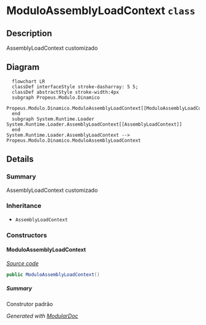 # ModuloAssemblyLoadContext `class`

## Description
AssemblyLoadContext customizado

## Diagram
```mermaid
  flowchart LR
  classDef interfaceStyle stroke-dasharray: 5 5;
  classDef abstractStyle stroke-width:4px
  subgraph Propeus.Modulo.Dinamico
  Propeus.Modulo.Dinamico.ModuloAssemblyLoadContext[[ModuloAssemblyLoadContext]]
  end
  subgraph System.Runtime.Loader
System.Runtime.Loader.AssemblyLoadContext[[AssemblyLoadContext]]
  end
System.Runtime.Loader.AssemblyLoadContext --> Propeus.Modulo.Dinamico.ModuloAssemblyLoadContext
```

## Details
### Summary
AssemblyLoadContext customizado

### Inheritance
 - `AssemblyLoadContext`

### Constructors
#### ModuloAssemblyLoadContext
[*Source code*](https://github.com///blob//src/Propeus.Modulo.Dinamico/ModuloAssemblyLoadContext.cs#L13)
```csharp
public ModuloAssemblyLoadContext()
```
##### Summary
Construtor padrão

*Generated with* [*ModularDoc*](https://github.com/hailstorm75/ModularDoc)
